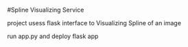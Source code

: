 #Spline Visualizing Service

project usess flask interface to  Visualizing Spline of an image

run app.py and deploy flask app